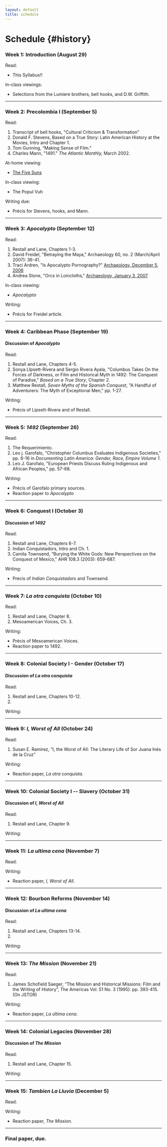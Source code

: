 ```yaml
--- 
layout: default
title: schedule
---
```


# Schedule {#history}


### Week 1: Introduction (August 29)

Read:

* This Syllabus!!

In-class viewings:

* Selections from the Lumiere brothers, bell hooks, and D.W. Griffith.


---


### Week 2: Precolombia I (September 5)

Read:

1. Transcript of bell hooks, "Cultural Criticism & Transformation"
2. Donald F. Stevens, Based on a True Story: Latin American History at the Movies, Intro and Chapter 1.  
3. Tom Gunning, “Making Sense of Film.”
4. Charles Mann, "1491." *The Atlantic Monthly,* March 2002. 

At-home viewing:

* [The Five Suns](http://search.alexanderstreet.com/view/work/bibliographic_entity%7Cvideo_work%7C3190373)

In-class viewing:

* The Popul Vuh

Writing due:

* Précis for Stevens, hooks, and Mann.

---


### Week 3: *Apocalypto* (September 12)

Read:

1. Restall and Lane, Chapters 1-3.
2. David Freidel, "Betraying the Maya," Archaeology 60, no. 2 (March/April 2007): 36-41.
3. Traci Ardren, "Is Apocalypto Pornography?" [Archaeology, December 5, 2006](http://www.archaeology.org/online/reviews/apocalypto.html)
4. Andrea Stone, "Orcs in Loincloths," [Archaeology, January 3, 2007](http://www.archaeology.org/online/reviews/apocalypto2.html)

In-class viewing:

* *Apocalypto*

Writing:

* Précis for Freidel article.

---


### Week 4: Caribbean Phase  (September 19)

#### Discussion of *Apocalypto* 

Read:

1. Restall and Lane, Chapters 4-5.
2. Sonya LIpsett-Rivera and Sergio Rivera Ayala, "Columbus Takes On the Forces of Darkness, or Film and Historical Myth in 1492: The Conquest of Paradise," *Based on a True Story*, Chapter 2.
3. Matthew Restall, *Seven Myths of the Spanish Conquest*, "A Handful of Adventurers: The Myth of Exceptional Men," pp. 1-27.

Writing:

* Précis of Lipsett-Rivera and of Restall.


---


### Week 5: *1492*  (September 26)

Read:

1. The Requerimiento.
2. Leo j. Garofalo, "Christopher Columbus Evaluates Indigenous Societies," pp. 6-16 in *Documenting Latin America: Gender, Race, Empire Volume 1*.
3. Leo J. Garofalo, "European Priests Discuss Ruling Indigenous and African Peoples," pp. 57-68.

Writing:

* Précis of Garofalo primary sources.
* Reaction paper to *Apocalypto*

---


### Week 6: Conquest I (October 3)

#### Discussion of *1492*  


Read:

1. Restall and Lane, Chapters 6-7.
2. Indian Conquistadors, Intro and Ch. 1.
3. Camila Townsend, “Burying the White Gods: New Perspectives on the Conquest of Mexico,” AHR 108.3 (2003): 659-687.


Writing:

* Precis of *Indian Conquistadors* and Townsend.

---


### Week 7: *La otra conquista* (October 10)

Read:

1. Restall and Lane, Chapter 8. 
2. Mesoamerican Voices, Ch. 3.


Writing:

* Précis of Mesoamerican Voices.
* Reaction paper to 1492.


---


### Week 8: Colonial Society I - Gender (October 17)

#### Discussion of  *La otra conquista* 


Read:

1. Restall and Lane, Chapters 10-12.
2. 


Writing:


---


### Week 9: *I, Worst of All* (October 24)


Read:

1. Susan E. Ramirez, “I, the Worst of All: The Literary Life of Sor Juana Inés de la Cruz”

Writing:

* Reaction paper, *La otra conquista*.


---


### Week 10: Colonial Society I -- Slavery (October 31)

#### Discussion of *I, Worst of All* 


Read:

1. Restall and Lane, Chapter 9.

Writing:


---


### Week 11: *La ultima cena* (November 7)

Read:

Writing:

* Reaction paper, *I, Worst of All*.

---


### Week 12: Bourbon Reforms  (November 14)

#### Discussion of *La ultima cena* 


Read:

1. Restall and Lane, Chapters 13-14.
2. 


Writing:


---


### Week 13: *The Mission*  (November 21)

Read:

1. James Schofield Saeger, “The Mission and Historical Missions: Film and the Writing of History”, The Americas Vol. 51 No. 3 (1995): pp. 393-415. (On JSTOR)

Writing:

* Reaction paper, *La última cena*.

---


### Week 14: Colonial Legacies (November 28)

#### Discussion of *The Mission*

Read:

1. Restall and Lane, Chapter 15.


Writing:


---


### Week 15: *Tambien La Lluvia* (December 5)


Read:

Writing:

* Reaction paper, *The Mission*.



---

### Final paper, due. 
